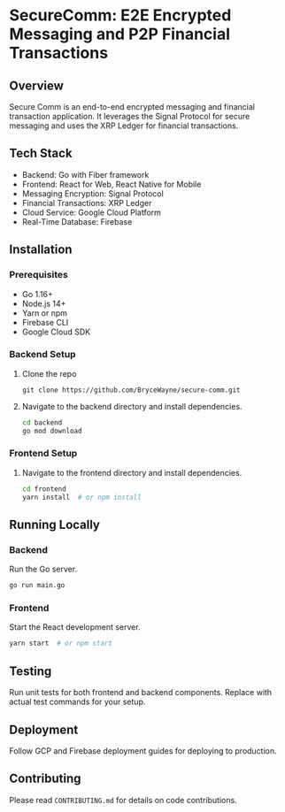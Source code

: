 # SecureComm: E2E Encrypted Messaging and P2P Financial Transactions

## Overview
Secure Comm is an end-to-end encrypted messaging and financial transaction application. It leverages the Signal Protocol for secure messaging and uses the XRP Ledger for financial transactions.

## Tech Stack
- Backend: Go with Fiber framework
- Frontend: React for Web, React Native for Mobile
- Messaging Encryption: Signal Protocol
- Financial Transactions: XRP Ledger
- Cloud Service: Google Cloud Platform
- Real-Time Database: Firebase

## Installation

### Prerequisites
- Go 1.16+
- Node.js 14+
- Yarn or npm
- Firebase CLI
- Google Cloud SDK

### Backend Setup
1. Clone the repo
   ```
   git clone https://github.com/BryceWayne/secure-comm.git
   ```
2. Navigate to the backend directory and install dependencies.
   ```bash
   cd backend
   go mod download
   ```

### Frontend Setup
1. Navigate to the frontend directory and install dependencies.
   ```bash
   cd frontend
   yarn install  # or npm install
   ```

## Running Locally

### Backend
Run the Go server.
```bash
go run main.go
```

### Frontend
Start the React development server.
```bash
yarn start  # or npm start
```

## Testing
Run unit tests for both frontend and backend components. Replace with actual test commands for your setup.

## Deployment
Follow GCP and Firebase deployment guides for deploying to production.

## Contributing
Please read `CONTRIBUTING.md` for details on code contributions.
